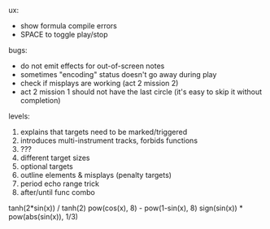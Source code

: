 ux:
- show formula compile errors
- SPACE to toggle play/stop

bugs:
- do not emit effects for out-of-screen notes
- sometimes "encoding" status doesn't go away during play
- check if misplays are working (act 2 mission 2)
- act 2 mission 1 should not have the last circle (it's easy to skip it without completion)

levels:
1. explains that targets need to be marked/triggered
2. introduces multi-instrument tracks, forbids functions
3. ???
4. different target sizes
5. optional targets
6. outline elements & misplays (penalty targets)
7. period echo range trick
8. after/until func combo

tanh(2*sin(x)) / tanh(2)
pow(cos(x), 8) - pow(1-sin(x), 8)
sign(sin(x)) * pow(abs(sin(x)), 1/3)
